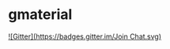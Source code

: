 # gmaterial

[![Gitter](https://badges.gitter.im/Join Chat.svg)](https://gitter.im/Devisualization/gmaterial?utm_source=badge&utm_medium=badge&utm_campaign=pr-badge&utm_content=badge)